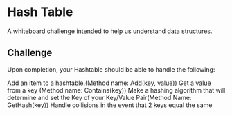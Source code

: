# Hash Table
A whiteboard challenge intended to help us understand data structures. 

## Challenge
Upon completion, your Hashtable should be able to handle the following:

Add an item to a hashtable.(Method name: Add(key, value))
Get a value from a key (Method name: Contains(key))
Make a hashing algorithm that will determine and set the Key of your Key/Value Pair(Method Name: GetHash(key))
Handle collisions in the event that 2 keys equal the same